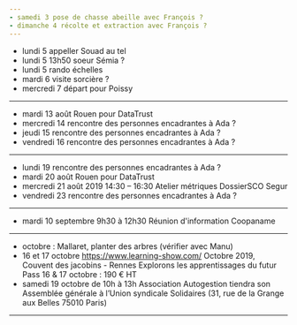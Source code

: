 ```yaml
---
- samedi 3 pose de chasse abeille avec François ?
- dimanche 4 récolte et extraction avec François ?
---
```

- lundi 5 appeller Souad au tel
- lundi 5 13h50 soeur Sémia ?
- lundi 5 rando échelles
- mardi 6 visite sorcière ?
- mercredi 7 départ pour Poissy
---
- mardi 13 août Rouen pour DataTrust
- mercredi 14 rencontre des personnes encadrantes à Ada ?
- jeudi 15 rencontre des personnes encadrantes à Ada ?
- vendredi 16 rencontre des personnes encadrantes à Ada ?
---
- lundi 19 rencontre des personnes encadrantes à Ada ?
- mardi 20 août Rouen pour DataTrust
- mercredi 21 août 2019 14:30 – 16:30 Atelier métriques DossierSCO Segur
- vendredi 23 rencontre des personnes encadrantes à Ada ?
---

- mardi 10 septembre 9h30 à 12h30 Réunion d'information Coopaname
---
- octobre : Mallaret, planter des arbres (vérifier avec Manu)
- 16 et 17 octobre https://www.learning-show.com/ Octobre 2019, Couvent des jacobins - Rennes   Explorons les apprentissages du futur  Pass 16 & 17 octobre : 190 € HT
- samedi 19 octobre de 10h à 13h Association Autogestion tiendra son Assemblée générale à l’Union syndicale Solidaires (31, rue de la Grange aux Belles 75010 Paris) 
---







